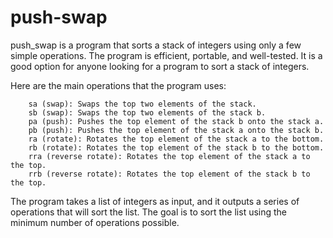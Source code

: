 # push-swap

push_swap is a program that sorts a stack of integers using only a few simple operations. The program is efficient, portable, and well-tested. It is a good option for anyone looking for a program to sort a stack of integers.

Here are the main operations that the program uses:
```
    sa (swap): Swaps the top two elements of the stack.
    sb (swap): Swaps the top two elements of the stack b.
    pa (push): Pushes the top element of the stack b onto the stack a.
    pb (push): Pushes the top element of the stack a onto the stack b.
    ra (rotate): Rotates the top element of the stack a to the bottom.
    rb (rotate): Rotates the top element of the stack b to the bottom.
    rra (reverse rotate): Rotates the top element of the stack a to the top.
    rrb (reverse rotate): Rotates the top element of the stack b to the top.
```
The program takes a list of integers as input, and it outputs a series of operations that will sort the list. The goal is to sort the list using the minimum number of operations possible.
